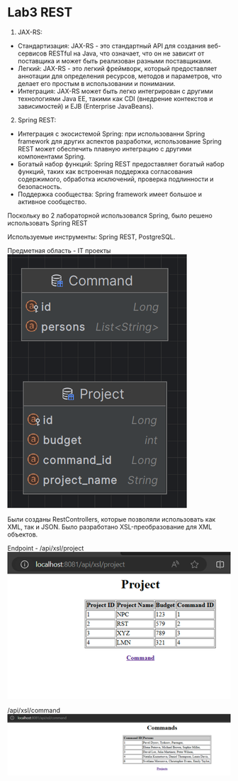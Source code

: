 Lab3 REST
=

1. JAX-RS:
- Стандартизация: JAX-RS - это стандартный API для создания веб-сервисов RESTful на Java, что означает, что он не зависит от поставщика и может быть реализован разными поставщиками.
- Легкий: JAX-RS - это легкий фреймворк, который предоставляет аннотации для определения ресурсов, методов и параметров, что делает его простым в использовании и понимании.
- Интеграция: JAX-RS может быть легко интегрирован с другими технологиями Java EE, такими как CDI (внедрение контекстов и зависимостей) и EJB (Enterprise JavaBeans).

2. Spring REST:
- Интеграция с экосистемой Spring: при использованни Spring framework для других аспектов разработки, использование Spring REST может обеспечить плавную интеграцию с другими компонентами Spring.
- Богатый набор функций: Spring REST предоставляет богатый набор функций, таких как встроенная поддержка согласования содержимого, обработка исключений, проверка подлинности и безопасность.
- Поддержка сообщества: Spring framework имеет большое и активное сообщество.

Поскольку во 2 лабораторной использовался Spring, было решено использовать Spring REST

Используемые инструменты: Spring REST, PostgreSQL.


Предметная область - IT проекты
![img.png](src/main/resources/pictures/img.png)

Были созданы RestControllers, которые позволяли использовать как XML, так и JSON.
Было разработано XSL-преобразование для XML объектов.

Endpoint - /api/xsl/project
![img.png](src/main/resources/pictures/img_2.png)

/api/xsl/command
![img_1.png](src/main/resources/pictures/img_1.png)

